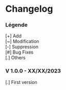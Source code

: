 # Changelog

### Légende
[+] Add<br>
[\~] Modification<br>
[-] Suppression<br>
[#] Bug Fixes<br>
[.] Others

### V 1.0.0 - XX/XX/2023
[.] First version
